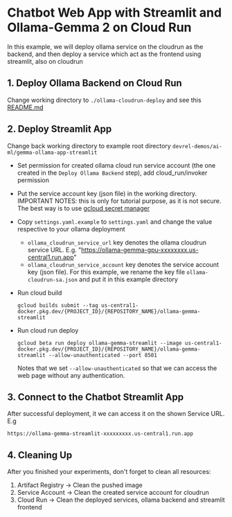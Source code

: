 # Chatbot Web App with Streamlit and Ollama-Gemma 2 on Cloud Run

In this example, we will deploy ollama service on the cloudrun as the backend, and then deploy a service which act as the frontend using streamlit, also on cloudrun

## 1. Deploy Ollama Backend on Cloud Run

Change working directory to `./ollama-cloudrun-deploy` and see this [README.md](ollama-cloudrun-deploy/README.md)

## 2. Deploy Streamlit App

Change back working directory to example root directory `devrel-demos/ai-ml/gemma-ollama-app-streamlit`

- Set permission for created ollama cloud run service account (the one created in the `Deploy Ollama Backend` step), add cloud_run/invoker permission
- Put the service account key (json file) in the working directory. IMPORTANT NOTES: this is only for tutorial purpose, as it is not secure. The best way is to use [gcloud secret manager](https://cloud.google.com/secret-manager/docs)  
- Copy `settings.yaml.example` to `settings.yaml` and change the value respective to your ollama deployment
  - `ollama_cloudrun_service_url` key denotes the ollama cloudrun service URL. E.g. "https://ollama-gemma-gpu-xxxxxxxx.us-central1.run.app"
  - `ollama_cloudrun_service_account` key denotes the service account key (json file). For this example, we rename the key file `ollama-cloudrun-sa.json` and put it in this example directory
- Run cloud build

    ```console
    gcloud builds submit --tag us-central1-docker.pkg.dev/{PROJECT_ID}/{REPOSITORY_NAME}/ollama-gemma-streamlit
    ```

- Run cloud run deploy

    ```console
    gcloud beta run deploy ollama-gemma-streamlit --image us-central1-docker.pkg.dev/{PROJECT_ID}/{REPOSITORY_NAME}/ollama-gemma-streamlit --allow-unauthenticated --port 8501
    ```

    Notes that we set `--allow-unauthenticated` so that we can access the web page without any authentication. 

## 3. Connect to the Chatbot Streamlit App

After successful deployment, it we can access it on the shown Service URL. E.g

```console
https://ollama-gemma-streamlit-xxxxxxxxx.us-central1.run.app
```

## 4. Cleaning Up

After you finished your experiments, don't forget to clean all resources:

1. Artifact Registry -> Clean the pushed image
2. Service Account -> Clean the created service account for cloudrun
3. Cloud Run -> Clean the deployed services, ollama backend and streamlit frontend